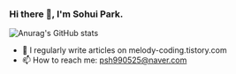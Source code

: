 ### Hi there 👋, I'm Sohui Park.

![Anurag's GitHub stats](https://github-readme-stats.vercel.app/api?username=Parksohui&count_private=true)


- 📝 I regularly write articles on melody-coding.tistory.com
- 📫 How to reach me: psh990525@naver.com

